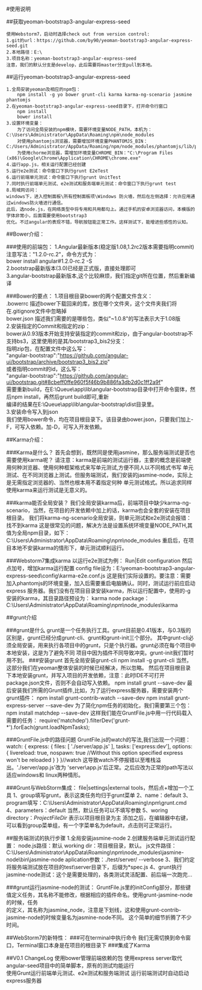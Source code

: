 #使用说明

##获取yeoman-bootstrap3-angular-express-seed

    使用Webstorm7，启动时选择check out from version control:
    1.git的url：https://github.com/by90/yeoman-bootstrap3-angular-express-seed.git
    2.本地路径：E:\
    3.项目名称：yeoman-bootstrap3-angular-express-seed
    注意，我们的默认分支是develop，此后需要将master分支pull到本地。

##运行yeoman-bootstrap3-angular-express-seed

    1.全局安装yeoman及相应的npm包：
        npm install -g yo bower grunt-cli karma karma-ng-scenario jasmine phantomjs
    2.在yeoman-bootstrap3-angular-express-seed目录下，打开命令行窗口
        npm install
        bower install
    3.设置环境变量：
        为了访问全局安装的npm模块，需要环境变量NODE_PATH，本机为：C:\Users\Administrator\AppData\Roaming\npm\node_modules
        对使用phantomjs浏览器，需要增加环境变量PHANTOMJS_BIN：C:/Users/Administrator/AppData/Roaming/npm/node_modules/phantomjs/lib/phantom/phantomjs.exe
        为使用chorme浏览器，需增加环境变量CHROME_BIN："C:\Program Files (x86)\Google\Chrome\Application\CHROME\chrome.exe"
    4.运行app.js，相关运行配置已经创建
    5.运行e2e测试：命令窗口下执行grunt E2eTest
    6.运行前端单元测试：命令窗口下执行grunt UnitTest  
    7.同时执行前端单元测试、e2e测试和服务端单元测试：命令窗口下执行grunt test
    8.局域网访问：
    windows下，进入控制面板\所有控制面板项\Windows 防火墙，然后在左侧选择：允许应用通过windows防火墙进行通信。  
    此后，选node.js，在网络类型中将专用和共用都勾上。通过手机的安卓浏览器访问，本模版的字体非常小，后面需要使用bootstrap3  
    优化。不过angular的表现不错，导航按钮能正常工作。这样测试下，能增进些感性的认知。  

##Bower介绍：

###使用的前端包：
    1.Angular最新版本(稳定版1.08,1.2rc2版本需要指明commit)注意写法："1.2.0-rc.2"，命令方式为：  
        bower install angular#1.2.0-rc.2 -S  
    2.bootstrap最新版本(3.0)已经是正式版，直接处理即可  
    3.angular-bootstrap最新版本,这个比较麻烦，我们指定git所在位置，然后重新编译  
 
###Bower的要点：
    1.项目根目录bower的两个配置文件含义：  
       .bowerrc  描述bower下载回来的库，放在哪个文件夹，这个文件夹我们将在.gitignore文件中忽略掉  
        bower.json  描述我们需要的是哪些包，类似"~1.0.8"的写法表示大于1.08版  
    2.安装指定的Commit和指定的zip：  
        bower从0.93版本开始支持安装指定的commit和zip，由于angular-bootstrap不支持bs3，这里使用的是其/bootstrap3_bis2分支：  
    指明zip包，在配置文件中这么写：  
    "angular-bootstrap":"https://github.com/angular-ui/bootstrap/archive/bootstrap3_bis2.zip"  
    或者指明commit的id，这么写：  
    "angular-bootstrap":"https://github.com/angular-ui/bootstrap.git#8cbeff0ffe960f5f46b9b886fa3db2d0c1ff2a9f"  
    需要重新build，在E:\Queue\app\lib\angular-bootstrap目录中打开命令窗体，然后npm install，再然后grunt build即可,重新  
    编译的结果在E:\Queue\app\lib\angular-bootstrap\dist目录里。  
    3.安装命令写入到json  
        我们使用bower命令，均在项目根目录下。该目录由bower.json，只要我们加上-F，可写入依赖。加-D，可写入开发依赖。 

##Karma介绍：

###Karma是什么？
    首先会想到，既然同是使用jasmine，那么服务端测试是否也需要使用karma呢？
    请注意：karma是前端的测试运行器，主要的概念是前端使用何种浏览器、使用何种框架格式来写单元测试,方便不同人以不同格式书写
    单元测试、在不同浏览器上测试。但服务端测试，我们安装的jasmine-node，实际上是无需指定浏览器的、当然也根本用不着指定何种
    单元测试格式。所以追求同样使用karma来运行测试是无意义的。

###karma能否全局安装？
    我们全局安装karma后，前端项目中缺少karma-ng-scenario，当然，在项目的开发依赖中加上的话，karma也会全套的安装在项目根目录。
    我们将karma-ng-scenario全局安装，则单元测试和e2e测试会报错：找不到karma
    这是很常见的问题，解决方法是设置系统环境变量NODE_PATH,其值为全局npm目录，如下：
    C:\Users\Administrator\AppData\Roaming\npm\node_modules
    重启后，在项目本地不安装karma的情形下，单元测试顺利运行。


###Webstorm7集成karma
    以运行e2e测试为例：
        Run|Edit configuration
        然后点加号，增加karma运行配置
        config file设为：E:\yeoman-bootstrap3-angular-express-seed\config\karma-e2e.conf.js
        这是我们实际设置的。要注意：需要加入phantomjs的环境变量，加入后需要重启电脑确认。同时，测试运行前应启动express
        服务器。我们没有在项目目录安装karma，所以运行配置中，使用的-g安装的karma，其目录路径预设为：
        karma node package：C:\Users\Administrator\AppData\Roaming\npm\node_modules\karma


       
##grunt介绍

###grunt是什么
    grunt是一个任务执行工具。grunt目前是0.41版本，与0.3版的区别是，grunt已经分成grunt-cli、grunt和grunt-init三个部分。
    其中grunt-cli必须全局安装，用来执行各项目中的grunt，只是个执行器。grunt必须在每个项目中本地安装，这是为了避免不同
    项目中因为插件不同导致冲突。grunt-init我们暂时用不到。
###安装grunt
    首先全局安装grunt-cli
        npm install -g grunt-cli
        当然，这部分我们在yeoman整体安装的时候已经解决，所以忽略。
    然后在项目根目录下本地安装grunt，并写入项目的开发依赖，注意：此时IDE不可打开package.json文件，否则不会自动写入依赖。
        npm install grunt  --save-dev
    最后安装我们所需的Grunt插件,比如，为了运行express服务器，需要安装两个grunt插件：
        npm install grunt-contrib-watch --save-dev
        npm install grunt-express-server --save-dev
    为了简化npm任务的初始化，我们需要第三个包：
        npm install matchdep --save-dev
    这样我们能在GruntFile.js中用一行代码载入需要的任务：
        require('matchdep').filterDev('grunt-*').forEach(grunt.loadNpmTasks);

###GruntFile.js中的路径问题
    GruntFile.js的watch的写法,我们出现一个问题：
    watch: {
            express: {
                files: [
                    './server/app.js'
                ],
                tasks: ['express:dev'],
                options: {
                    livereload: true,
                    nospawn: true //Without this option specified express won't be reloaded
                }
            }
        }//watch
    这导致watch不停报错以至堆栈溢出。'./server/app.js'改为 'server\\app.js'后正常。之后应改为正常的path写法以适应windows和
    linux两种情形。   
     
###Grunt与WebStorm集成：
    file|settings|external tools，然后点+增加一个工具
    1、group填写grunt，表示这类任务均归于grunt菜单
    2、name：default
    3、program填写：C:\Users\Administrator\AppData\Roaming\npm\grunt.cmd
    4、parameters：default   当然，默认任务可以不填写参数
    5、woring directory：$ProjectFileDir$   表示以项目根目录为主
    添加之后，在编辑器中右键，可以看到group菜单组，有一个字菜单名为default，点击则可正常运行。

##服务端测试的执行步骤
    1.全局安装jasmine-node
    2.创建服务端单元测试运行配置：
        node.js路径：默认
        working dir：项目根目录，默认。
        js文件路径：C:\Users\Administrator\AppData\Roaming\npm\node_modules\jasmine-node\bin\jasmine-node
        aplication参数：./test/server/ --verbose
    3、我们约定将服务端测试放在项目的test\server目录下，后缀为*spec.js
    4、grunt执行jasmine-node测试：这个是需要处理的，各类测试灵活配置、前后端一次跑完...

###grunt运行jasmine-node的测试：
    GruntFile.js里的initConfig部分，那些键值定义任务，其名称不能修改，根据相应的插件命名。使用grunt-jasmine-node的时候，任务  
    的定义，其名称为jasmine_node，注意是下划线，这和使用grunt-contrib-jasmine-node的时候变量名为jasmine-node不同。
    这个简单的细节折腾了不少时间。

##WebStorm7的新特性：
###可在terminal中执行命令
    我们无需切换到命令窗口，Terminal窗口本身是在项目的根目录下
###集成了Karma

##V0.1 ChangeLog
    使用bower管理前端依赖的包
    使用express server取代angular-seed项目中的简单脚本，原有的测试均能运行    
    使用Grunt运行前端单元测试、e2e测试和服务端测试
    运行前端测试时自动启动express服务器 
    